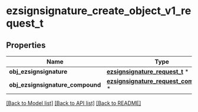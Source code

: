 # ezsignsignature_create_object_v1_request_t

## Properties
Name | Type | Description | Notes
------------ | ------------- | ------------- | -------------
**obj_ezsignsignature** | [**ezsignsignature_request_t**](ezsignsignature_request.md) \* |  | [optional] 
**obj_ezsignsignature_compound** | [**ezsignsignature_request_compound_t**](ezsignsignature_request_compound.md) \* |  | [optional] 

[[Back to Model list]](../README.md#documentation-for-models) [[Back to API list]](../README.md#documentation-for-api-endpoints) [[Back to README]](../README.md)


